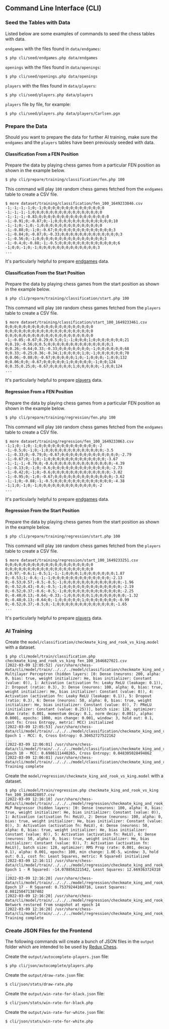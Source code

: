 ## Command Line Interface (CLI)

### Seed the Tables with Data

Listed below are some examples of commands to seed the chess tables with data.

`endgames` with the files found in `data/endgames`:

	$ php cli/seed/endgames.php data/endgames

`openings` with the files found in `data/openings`:

	$ php cli/seed/openings.php data/openings

`players` with the files found in `data/players`:

	$ php cli/seed/players.php data/players

`players` file by file, for example:

	$ php cli/seed/players.php data/players/Carlsen.pgn

### Prepare the Data

Should you want to prepare the data for further AI training, make sure the `endgames` and the `players` tables have been previously seeded with data.

#### Classification From a FEN Position

Prepare the data by playing chess games from a particular FEN position as shown in the example below.

    $ php cli/prepare/training/classification/fen.php 100

This command will play `100` random chess games fetched from the `endgames` table to create a CSV file.

```text
$ more dataset/training/classification/fen_100_1649233046.csv
-1;-1;-1;-1;0;-1;0;0;0;0;0;0;0;0;0;0;0;0;0;0
-1;-1;-1;-1;0;0;0;0;0;0;0;0;0;0;0;0;0;0;0;0
-1;-1;-1;-0.83;0;0;0;0;0;0;0;0;0;0;0;0;0;0;0;0
-1;-0.91;0;-0.87;0;-1;0;0;0;0;0;0;0;0;0;0;0;0;0;10
-1;-1;0;-1;0;-1;0;0;0;0;0;0;0;0;0;0;0;0;0;0
-1;-0.88;0;-1;0;-0.67;0;0;0;0;0;0;0;0;0;0;0;0;0;3
-1;-0.84;0;-0.87;0;-0.33;0;0;0;0;0;0;0;0;0;0;0;0;0;3
-1;-0.56;0;-1;0;0;0;0;0;0;0;0;0;0;0;0;0;0;0;3
-1;-0.4;0;-0.88;-1;-0.5;0;0;0;0;0;0;0;0;0;0;0;0;0;6
-1;0;0;-1;0;-1;0;0;0;0;0;0;0;0;0;0;0;0;0;3
...
```

It's particularly helpful to prepare [endgames](https://github.com/chesslablab/chess-data/tree/master/data/endgames) data.

#### Classification From the Start Position

Prepare the data by playing chess games from the start position as shown in the example below.

    $ php cli/prepare/training/classification/start.php 100

This command will play `100` random chess games fetched from the `players` table to create a CSV file.

```text
$ more dataset/training/classification/start_100_1649233461.csv
0;0;0;0;0;0;0;0;0;0;0;0;0;0;0;0;0;0;0;0
0;0;0;0;0;0;0;0;0;0;0;0;0;0;0;0;0;0;0;0
0;0;0;0;0;0;0;0;0;0;0;0;0;0;0;0;0;0;0;0
-1;-0.05;-0.67;0.29;0.5;0;1;-1;0;0;0;1;0;0;0;0;0;0;0;21
0;0.19;-0.56;0;0.5;0;0;0;0;0;0;0;0;0;0;0;0;0;0;1
0;0.26;-0.64;0.33;-0.33;0;0;0;0;0;0;0;-1;0;0;0;0;0;0;68
0;0.33;-0.25;0.36;-0.34;1;0;0;0;0;1;0;-1;0;0;0;0;0;0;70
0;0.06;-0.08;0;-0.67;0;0;0;0;0;1;0;-1;0;0;0;-1;0;0;132
0;0.06;0;0;-0.67;0;0;0;0;0;1;0;0;0;0;0;-1;0;0;124
0;0.35;0.25;0;-0.67;0;0;0;0;0;1;0;0;0;0;0;-1;0;0;124
...
```

It's particularly helpful to prepare [players](https://github.com/chesslablab/chess-data/tree/master/data/players) data.

#### Regression From a FEN Position

Prepare the data by playing chess games from a particular FEN position as shown in the example below.

    $ php cli/prepare/training/regression/fen.php 100

This command will play `100` random chess games fetched from the `endgames` table to create a CSV file.

```text
$ more dataset/training/regression/fen_100_1649233063.csv
-1;1;0;-1;0;-1;0;0;0;0;0;0;0;0;0;0;0;0;0;-2
-1;-0.5;0;-1;0;-1;0;0;0;0;0;0;0;0;0;0;0;0;0;-3.5
-1;-0.33;0;-0.79;0;-0.67;0;0;0;0;0;0;0;0;0;0;0;0;0;-2.79
-1;-0.67;0;-1;0;-1;0;0;0;0;0;0;0;0;0;0;0;0;0;-3.67
-1;-1;-1;-0.79;0;-0.6;0;0;0;0;0;0;0;0;0;0;0;0;0;-4.39
-1;-0.13;0;-1;0;-0.6;0;0;0;0;0;0;0;0;0;0;0;0;0;-2.73
-1;-0.42;0;-1;0;-0.6;0;0;0;0;0;0;0;0;0;0;0;0;0;-3.02
-1;-0.95;0;-1;0;-0.67;0;0;0;0;0;0;0;0;0;0;0;0;0;-3.62
-1;-1;0;-0.88;-1;-0.5;0;0;0;0;0;0;0;0;0;0;0;0;0;-4.38
-1;1;0;-1;0;-1;0;0;0;0;0;0;0;0;0;0;0;0;0;-2
...
```

It's particularly helpful to prepare [endgames](https://github.com/chesslablab/chess-data/tree/master/data/endgames) data.

#### Regression From the Start Position

Prepare the data by playing chess games from the start position as shown in the example below.

    $ php cli/prepare/training/regression/start.php 100

This command will play `100` random chess games fetched from the `players` table to create a CSV file.

```text
$ more dataset/training/regression/start_100_1649233251.csv
0;0;0;0;0;0;0;0;0;0;0;0;0;0;0;0;0;0;0;0
0;0;0;0;0;0;0;0;0;0;0;0;0;0;0;0;0;0;0;0
1;0.97;-0.6;1;-0.5;1;-1;-1;0;0;0;1;0;0;0;0;0;0;0;1.87
0;-0.53;1;-0.6;-1;-1;0;0;0;0;0;0;0;0;0;0;0;0;0;-2.13
0;-0.53;0.57;-0.5;-0.5;-1;0;0;0;0;0;0;0;0;0;0;0;0;0;-1.96
0;-0.52;0.43;-0.6;-0.5;-1;0;0;0;0;0;0;0;0;0;0;0;0;0;-2.19
0;-0.52;0.37;-0.6;-0.5;-1;0;0;0;0;0;0;0;0;0;0;0;0;0;-2.25
0;-0.48;0.13;-0.64;-0.33;-1;0;0;0;0;0;1;0;0;0;0;0;0;0;-1.32
0;-0.48;0.13;-0.64;0;-1;0;0;0;0;0;1;0;0;0;0;0;0;0;-0.99
0;-0.52;0.37;-0.5;0;-1;0;0;0;0;0;0;0;0;0;0;0;0;0;-1.65
...
```

It's particularly helpful to prepare [players](https://github.com/chesslablab/chess-data/tree/master/data/players) data.

### AI Training

Create the `model/classification/checkmate_king_and_rook_vs_king.model` with a dataset.

```text
$ php cli/model/train/classification.php checkmate_king_and_rook_vs_king fen_100_1646827021.csv
[2022-03-09 12:05:52] /usr/share/chess-data/cli/model/train/../../../model/classification/checkmate_king_and_rook_vs_king.model.INFO: Multilayer Perceptron (hidden layers: [0: Dense (neurons: 200, alpha: 0, bias: true, weight initializer: He, bias initializer: Constant (value: 0)), 1: Activation (activation fn: Leaky ReLU (leakage: 0.1)), 2: Dropout (ratio: 0.3), 3: Dense (neurons: 100, alpha: 0, bias: true, weight initializer: He, bias initializer: Constant (value: 0)), 4: Activation (activation fn: Leaky ReLU (leakage: 0.1)), 5: Dropout (ratio: 0.3), 6: Dense (neurons: 50, alpha: 0, bias: true, weight initializer: He, bias initializer: Constant (value: 0)), 7: PReLU (initializer: Constant (value: 0.25))], batch size: 128, optimizer: Adam (rate: 0.001, momentum decay: 0.1, norm decay: 0.001), alpha: 0.0001, epochs: 1000, min change: 0.001, window: 3, hold out: 0.1, cost fn: Cross Entropy, metric: MCC) initialized
[2022-03-09 12:05:53] /usr/share/chess-data/cli/model/train/../../../model/classification/checkmate_king_and_rook_vs_king.model.INFO: Epoch 1 - MCC: 0, Cross Entropy: 0.30452727522162
...
[2022-03-09 12:06:01] /usr/share/chess-data/cli/model/train/../../../model/classification/checkmate_king_and_rook_vs_king.model.INFO: Epoch 10 - MCC: 0.6986111440265, Cross Entropy: 0.048305028494862
[2022-03-09 12:06:01] /usr/share/chess-data/cli/model/train/../../../model/classification/checkmate_king_and_rook_vs_king.model.INFO: Training complete
```

Create the `model/regression/checkmate_king_and_rook_vs_king.model` with a dataset.

```text
$ php cli/model/train/regression.php checkmate_king_and_rook_vs_king fen_100_1646828057.csv
[2022-03-09 12:16:10] /usr/share/chess-data/cli/model/train/../../../model/regression/checkmate_king_and_rook_vs_king.model.INFO: MLP Regressor (hidden layers: [0: Dense (neurons: 100, alpha: 0, bias: true, weight initializer: He, bias initializer: Constant (value: 0)), 1: Activation (activation fn: ReLU), 2: Dense (neurons: 100, alpha: 0, bias: true, weight initializer: He, bias initializer: Constant (value: 0)), 3: Activation (activation fn: ReLU), 4: Dense (neurons: 50, alpha: 0, bias: true, weight initializer: He, bias initializer: Constant (value: 0)), 5: Activation (activation fn: ReLU), 6: Dense (neurons: 50, alpha: 0, bias: true, weight initializer: He, bias initializer: Constant (value: 0)), 7: Activation (activation fn: ReLU)], batch size: 128, optimizer: RMS Prop (rate: 0.001, decay: 0.1), alpha: 0.001, epochs: 100, min change: 1.0E-5, window: 3, hold out: 0.1, cost fn: Least Squares, metric: R Squared) initialized
[2022-03-09 12:16:11] /usr/share/chess-data/cli/model/train/../../../model/regression/checkmate_king_and_rook_vs_king.model.INFO: Epoch 1 - R Squared: -14.078856221542, Least Squares: 12.669363724318
...
[2022-03-09 12:16:20] /usr/share/chess-data/cli/model/train/../../../model/regression/checkmate_king_and_rook_vs_king.model.INFO: Epoch 17 - R Squared: 0.75379244160716, Least Squares: 0.081250471387402
[2022-03-09 12:16:20] /usr/share/chess-data/cli/model/train/../../../model/regression/checkmate_king_and_rook_vs_king.model.INFO: Network restored from snapshot at epoch 14
[2022-03-09 12:16:20] /usr/share/chess-data/cli/model/train/../../../model/regression/checkmate_king_and_rook_vs_king.model.INFO: Training complete
```

### Create JSON Files for the Frontend

The following commands will create a bunch of JSON files in the `output` folder which are intended to be used by [Redux Chess](https://github.com/chesslablab/redux-chess).

Create the `output/autocomplete-players.json` file:

	$ php cli/json/autocomplete/players.php

Create the `output/draw-rate.json` file:

	$ cli/json/stats/draw-rate.php

Create the `output/win-rate-for-black.json` file:

	$ cli/json/stats/win-rate-for-black.php

Create the `output/win-rate-for-white.json` file:

	$ cli/json/stats/win-rate-for-white.php
